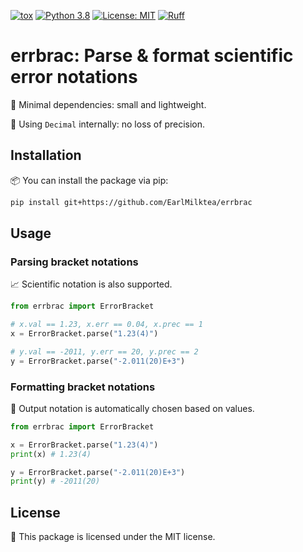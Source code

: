 [![tox](https://github.com/EarlMilktea/errbrac/actions/workflows/tox.yml/badge.svg)](https://github.com/EarlMilktea/errbrac/actions/workflows/tox.yml)
[![Python 3.8](https://img.shields.io/badge/python-3.8+-blue.svg)](https://www.python.org/)
[![License: MIT](https://img.shields.io/badge/License-MIT-yellow.svg)](https://opensource.org/licenses/MIT)
[![Ruff](https://img.shields.io/endpoint?url=https://raw.githubusercontent.com/astral-sh/ruff/main/assets/badge/v2.json)](https://github.com/astral-sh/ruff)

# errbrac: Parse & format scientific error notations

🪽 Minimal dependencies: small and lightweight.

🔢 Using `Decimal` internally: no loss of precision.

## Installation

📦 You can install the package via pip:

```bash
pip install git+https://github.com/EarlMilktea/errbrac
```

## Usage

### Parsing bracket notations

📈 Scientific notation is also supported.

```python
from errbrac import ErrorBracket

# x.val == 1.23, x.err == 0.04, x.prec == 1
x = ErrorBracket.parse("1.23(4)")

# y.val == -2011, y.err == 20, y.prec == 2
y = ErrorBracket.parse("-2.011(20)E+3")
```

### Formatting bracket notations

🤖 Output notation is automatically chosen based on values.

```python
from errbrac import ErrorBracket

x = ErrorBracket.parse("1.23(4)")
print(x) # 1.23(4)

y = ErrorBracket.parse("-2.011(20)E+3")
print(y) # -2011(20)
```

## License

📄 This package is licensed under the MIT license.
